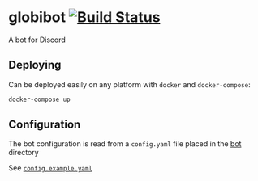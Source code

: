 # globibot [![Build Status](https://travis-ci.org/best-coloc-ever/globibot.svg?branch=master)](https://travis-ci.org/best-coloc-ever/globibot)
A bot for Discord

## Deploying
Can be deployed easily on any platform with `docker` and `docker-compose`:

```sh
docker-compose up
```

## Configuration
The bot configuration is read from a `config.yaml` file placed in the [bot](./bot) directory

See [`config.example.yaml`](./bot/config.example.yaml)
